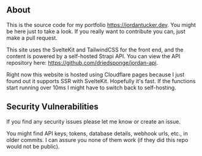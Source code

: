 ## About

This is the source code for my portfolio https://jordantucker.dev. You might be here just to take a look. If you really want to contribute you can, just make a pull request.

This site uses the SvelteKit and TailwindCSS for the front end, and the content is powered
by a self-hosted Strapi API. You can view the API repository here: https://github.com/driedsponge/jordan-api.

Right now this website is hosted using Cloudflare pages because I just found out it supports SSR with SvelteKit.
Hopefully it's fast. If the functions start running over 10ms I might have to switch back to self-hosting.

## Security Vulnerabilities

If you find any security issues please let me know or create an issue.

You might find API keys, tokens, database details, webhook urls, etc., in older commits. I can assure you none of them work (if they did this repo would not be public).
